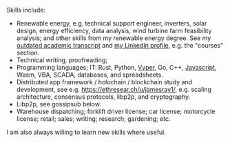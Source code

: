 Skills include:

- Renewable energy, e.g. technical support engineer, inverters, solar design, energy efficiency, data analysis, wind turbine farm feasibility analysis; and other skills from my renewable energy degree. See my [outdated academic transcript](https://www.slideshare.net/slideshow/embed_code/key/JMesqzjt4AcnW) and <a href="https://www.linkedin.com/in/jameschristopherray/">my LinkedIn profile</a>, e.g. the "courses" section.
- Technical writing, proofreading;
- Programming languages; IT: Rust, Python, <a href="https://github.com/Drops-of-Diamond/sharding/blob/develop/smc/Sharding_Manager_Contract.v.py">Vyper</a>, Go, C++, <a href="https://gist.github.com/jamesray1/faf1bee351955317189fdf2087c22688">Javascript</a>, Wasm, VBA, SCADA, databases, and spreadsheets.
- Distributed app framework / holochain / blockchain study and development, see e.g. <a href="https://ethresear.ch/u/jamesray1/">https://ethresear.ch/u/jamesray1/</a>, e.g. scaling architecture, consensus protocols, libp2p, and cryptography.</li><li>Libp2p, see gossipsub below.
- Warehouse dispatching; forklift driver license; car license; motorcycle license; retail; sales; writing; research; gardening; etc.</li></ul>

I am also always willing to learn new skills where useful.
